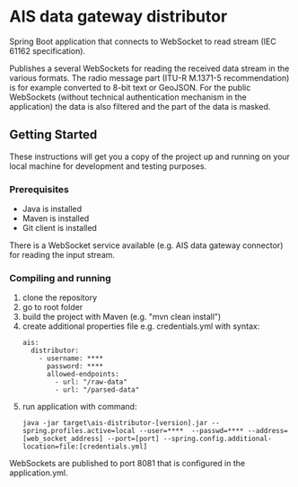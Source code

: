 # AIS data gateway distributor

Spring Boot application that connects to WebSocket to read stream (IEC 61162 specification).

Publishes a several WebSockets for reading the received data stream in the various formats. The radio message part (ITU-R M.1371-5 recommendation) is for example converted to 8-bit text or GeoJSON. For the public WebSockets (without technical authentication mechanism in the application) the data is also filtered and the part of the data is masked. 

## Getting Started

These instructions will get you a copy of the project up and running on your local machine for development and testing purposes.

### Prerequisites

- Java is installed
- Maven is installed
- Git client is installed

There is a WebSocket service available (e.g. AIS data gateway connector) for reading the input stream.

### Compiling and running

1. clone the repository
2. go to root folder
3. build the project with Maven (e.g. "mvn clean install")
4. create additional properties file e.g. credentials.yml with syntax:
   ```
   ais:
     distributor:
       - username: ****
         password: ****
         allowed-endpoints:
           - url: "/raw-data"
           - url: "/parsed-data"
   ```
5. run application with command:
   ```
   java -jar target\ais-distributor-[version].jar --spring.profiles.active=local --user=****  --passwd=**** --address=[web_socket_address] --port=[port] --spring.config.additional-location=file:[credentials.yml]
   ```
   
WebSockets are published to port 8081 that is configured in the application.yml.